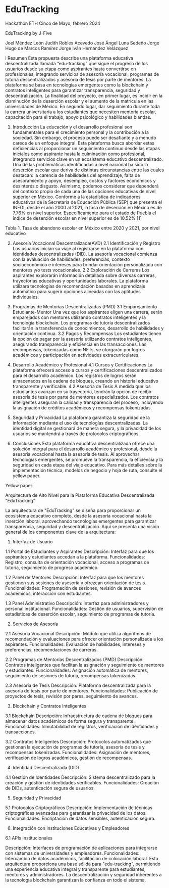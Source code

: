 # EduTracking
Hackathon ETH Cinco de Mayo, febrero 2024

EduTracking by J-Five

Joel Méndez León
Judith Robles Acevedo
José Ángel Luna Sedeño
Jorge Hugo de Marcos Ramírez
Jorge Iván Hernández Velázquez

l Resumen
Esta propuesta describe una plataforma educativa descentralizada llamada “edu-tracking” que sigue el progreso de los usuarios desde su etapa como aspirantes hasta convertirse en profesionales, integrando servicios de asesoría vocacional, programas de tutoría descentralizados y asesoría de tesis por parte de mentores. La plataforma se basa en tecnologías emergentes como la blockchain y contratos inteligentes para garantizar transparencia, seguridad y descentralización.
La finalidad del proyecto, en primer lugar, es incidir en la disminución de la deserción escolar y el aumento de la matrícula en las universidades de México. En segundo lugar, dar seguimiento durante toda la carrera universitaria a los estudiantes que necesiten mentoría escolar, capacitación para el trabajo, apoyo psicológico y habilidades blandas. 
 
1. Introducción
La educación y el desarrollo profesional son fundamentales para el crecimiento personal y la contribución a la sociedad. Sin embargo, el proceso puede ser desafiante y a menudo carece de un enfoque integral. Esta plataforma busca abordar estas deficiencias al proporcionar un seguimiento continuo desde las etapas iniciales como aspirante hasta la culminación como profesional, integrando servicios clave en un ecosistema educativo descentralizado.
Una de las problemáticas identificadas a nivel nacional ha sido la deserción escolar que deriva de distintas circunstancias entre las cuales destacan: la carencia de habilidades del aprendizaje, falta de asesoramiento y apoyo, desempleo, costos y factores económicos y desinterés o disgusto. Asimismo, podemos considerar que dependerá del contexto propio de cada una de las opciones educativas de nivel superior en México.
Conforme a la estadística de indicadores educativos de la Secretaría de Educación Pública (SEP) que presenta el INEGI, desde el año 2000 al 2021, la tasa de deserción en México es de 7.76% en nivel superior. Específicamente para el estado de Puebla el índice de deserción escolar en nivel superior es de 10.52%.[1]

Tabla 1. Tasa de abandono escolar en México entre 2020 y 2021, por nivel educativo

2. Asesoría Vocacional Descentralizada(AVD)
2.1 Identificación y Registro
Los usuarios inician su viaje al registrarse en la plataforma con identidades descentralizadas (DID). La asesoría vocacional comienza con la evaluación de habilidades, preferencias, contexto socioeconómico e intereses para brindar orientación personalizada con mentores y/o tests vocacionales.
2.2 Exploración de Carreras
Los aspirantes explorarán información detallada sobre diversas carreras, trayectorias educativas y oportunidades laborales. La plataforma utilizará tecnologías de recomendación basadas en aprendizaje automático para sugerir opciones alineadas con las aptitudes individuales. 

3. Programas de Mentorías Descentralizadas (PMD)
3.1 Emparejamiento Estudiante-Mentor
Una vez que los aspirantes eligen una carrera, serán emparejados con mentores utilizando contratos inteligentes y la tecnología blockchain. Los programas de tutoría descentralizados facilitarán la transferencia de conocimientos, desarrollo de habilidades y orientación continua.
3.2 Pagos y Recompensas
Los estudiantes tienen la opción de pagar por la asesoría utilizando contratos inteligentes, asegurando transparencia y eficiencia en las transacciones. Las recompensas, tokenizadas como NFTs, se otorgarán por logros académicos y participación en actividades extracurriculares.
 
4. Desarrollo Académico y Profesional
4.1 Cursos y Certificaciones
La plataforma ofrecerá acceso a cursos y certificaciones descentralizados para el desarrollo académico. Los registros de logros serán almacenados en la cadena de bloques, creando un historial educativo transparente y verificable. 
4.2 Asesoría de Tesis
A medida que los estudiantes avanzan en su trayectoria, tendrán la opción de recibir asesoría de tesis por parte de mentores especializados. Los contratos inteligentes aseguran la calidad y transparencia del proceso, incluyendo la asignación de créditos académicos y recompensas tokenizadas.
 
5. Seguridad y Privacidad
La plataforma garantiza la seguridad de la información mediante el uso de tecnologías descentralizadas. La identidad digital se gestionará de manera segura, y la privacidad de los usuarios se mantendrá a través de protocolos criptográficos.
 
6. Conclusiones
Esta plataforma educativa descentralizada ofrece una solución integral para el desarrollo académico y profesional, desde la asesoría vocacional hasta la asesoría de tesis. Al aprovechar tecnologías emergentes, se promueve la transparencia, la eficiencia y la seguridad en cada etapa del viaje educativo.
Para más detalles sobre la implementación técnica, modelos de negocio y hoja de ruta, consulte el yellow paper.
































Yellow paper:

Arquitectura de Alto Nivel para la Plataforma Educativa Descentralizada "EduTracking"

La arquitectura de "EduTracking" se diseña para proporcionar un ecosistema educativo completo, desde la asesoría vocacional hasta la inserción laboral, aprovechando tecnologías emergentes para garantizar transparencia, seguridad y descentralización. Aquí se presenta una visión general de los componentes clave de la arquitectura:


1. Interfaz de Usuario

1.1 Portal de Estudiantes y Aspirantes
Descripción: Interfaz para que los aspirantes y estudiantes accedan a la plataforma.
Funcionalidades: Registro, consulta de orientación vocacional, acceso a programas de tutoría, seguimiento de progreso académico.

1.2 Panel de Mentores
Descripción: Interfaz para que los mentores gestionen sus sesiones de asesoría y ofrezcan orientación de tesis.
Funcionalidades: Programación de sesiones, revisión de avances académicos, interacción con estudiantes.

1.3 Panel Administrativo
Descripción: Interfaz para administradores y personal institucional.
Funcionalidades: Gestión de usuarios, supervisión de estadísticas de deserción escolar, seguimiento de programas de tutoría.


2. Servicios de Asesoría

2.1 Asesoría Vocacional
Descripción: Módulo que utiliza algoritmos de recomendación y evaluaciones para ofrecer orientación personalizada a los aspirantes.
Funcionalidades: Evaluación de habilidades, intereses y preferencias, recomendaciones de carreras.

2.2 Programas de Mentorías Descentralizados (PMD)
Descripción: Contratos inteligentes que facilitan la asignación y seguimiento de mentores y estudiantes.
Funcionalidades: Asignación automática de mentores, seguimiento de sesiones de tutoría, recompensas tokenizadas.

2.3 Asesoría de Tesis
Descripción: Plataforma descentralizada para la asesoría de tesis por parte de mentores.
Funcionalidades: Publicación de proyectos de tesis, revisión por pares, seguimiento de avances.


3. Blockchain y Contratos Inteligentes

3.1 Blockchain
Descripción: Infraestructura de cadena de bloques para almacenar datos académicos de forma segura y transparente.
Funcionalidades: Inmutabilidad de registros, verificación de identidades y transacciones.

3.2 Contratos Inteligentes
Descripción: Protocolos automatizados que gestionan la ejecución de programas de tutoría, asesoría de tesis y recompensas tokenizadas.
Funcionalidades: Asignación de mentores, verificación de logros académicos, gestión de recompensas.


4. Identidad Descentralizada (DID)

4.1 Gestión de Identidades
Descripción: Sistema descentralizado para la creación y gestión de identidades verificables.
Funcionalidades: Creación de DIDs, autenticación segura de usuarios.


5. Seguridad y Privacidad

5.1 Protocolos Criptográficos
Descripción: Implementación de técnicas criptográficas avanzadas para garantizar la privacidad de los datos.
Funcionalidades: Encriptación de datos sensibles, autenticación segura.


6. Integración con Instituciones Educativas y Empleadores

6.1 APIs Institucionales

Descripción: Interfaces de programación de aplicaciones para integrarse con sistemas de universidades y empleadores.
Funcionalidades: Intercambio de datos académicos, facilitación de colocación laboral.
Esta arquitectura proporciona una base sólida para "edu-tracking", permitiendo una experiencia educativa integral y transparente para estudiantes, mentores y administradores. La descentralización y seguridad inherentes a la tecnología blockchain garantizan la confianza en todo el sistema.










